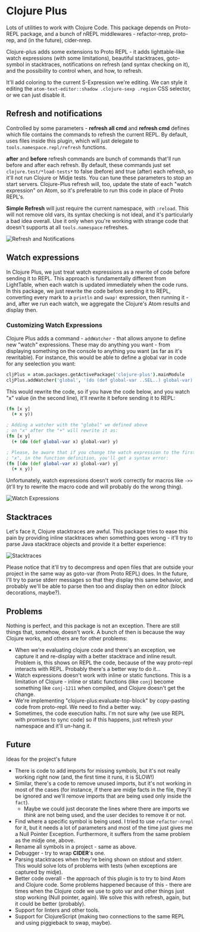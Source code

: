 # Clojure Plus

Lots of utilities to work with Clojure Code. This package depends on Proto-REPL package, and a bunch of nREPL middlewares - refactor-nrep, proto-rep, and (in the future), cider-nrep.

Clojure-plus adds some extensions to Proto REPL - it adds lighttable-like watch expressions (with some limitations), beautiful stacktraces, goto-symbol in stacktraces, notifications on refresh (and syntax checking on it), and the possibility to control when, and how, to refresh.

It'll add coloring to the current S-Expression we're editing. We can style it editing the `atom-text-editor::shadow .clojure-sexp .region` CSS selector, or we can just disable it.


## Refresh and notifications

Controlled by some parameters - **refresh all cmd** and **refresh cmd** defines which file contains the commands to refresh the current REPL. By default, uses files inside this plugin, which will just delegate to `tools.namespace.repl/refresh` functions.

**after** and **before** refresh commands are bunch of commands that'll run before and after each refresh. By default, these commands just set `clojure.test/*load-tests*` to false (before) and true (after) each refresh, so it'll not run Clojure or Midje tests. You can tune these parameters to stop an start servers. Clojure-Plus refresh will, too, update the state of each "watch expression" on Atom, so it's preferable to run this code in place of Proto REPL's.

**Simple Refresh** will just require the current namespace, with `:reload`. This will not remove old vars, its syntax checking is not ideal, and it's particularly a bad idea overall. Use it only when you're working with strange code that doesn't supports at all `tools.namespace` refreshes.

![Refresh and Notifications](https://raw.githubusercontent.com/mauricioszabo/clojure-plus/master/docs/refresh_notifications.gif)

## Watch expressions

In Clojure Plus, we just treat watch expressions as a rewrite of code before sending it to REPL. This approach is fundamentally different from LightTable, when each watch is updated immediately when the code runs. In this package, we just rewrite the code before sending it to REPL, converting every mark to a `println` and `swap!` expression, then running it - and, after we run each watch, we aggregate the Clojure's Atom results and display then.

### Customizing Watch Expressions

Clojure Plus adds a command - `addWatcher` - that allows anyone to define new "watch" expressions. These may do anything you want - from displaying something on the console to anything you want (as far as it's rewritable). For instance, this would be able to define a global var in code for any seelection you want:

```coffeescript
cljPlus = atom.packages.getActivePackage('clojure-plus').mainModule
cljPlus.addWatcher('global', '(do (def global-var ..SEL..) global-var)')
```

This would rewrite the code, so if you have the code below, and you watch "x" value (in the second line), it'll rewrite it before sending it to REPL:

```clojure
(fn [x y]
  (+ x y))

; Adding a watcher with the "global" we defined above
; on "x" after the "+" will rewrite it as:
(fn [x y]
  (+ (do (def global-var x) global-var) y)

; Please, be aware that if you change the watch expression to the first
; "x", in the function definition, you'll get a syntax error:
(fn [(do (def global-var x) global-var) y]
  (+ x y))
```

Unfortunately, watch expressions doesn't work correctly for macros like `->>` (it'll try to rewrite the macro code and will probably do the wrong thing).

![Watch Expressions](https://raw.githubusercontent.com/mauricioszabo/clojure-plus/master/docs/watches.gif)

## Stacktraces

Let's face it, Clojure stacktraces are awful. This package tries to ease this pain by providing inline stacktraces when something goes wrong - it'll try to parse Java stacktrace objects and provide it a better experience:

![Stacktraces](https://raw.githubusercontent.com/mauricioszabo/clojure-plus/master/docs/stacktrace.gif)

Please notice that it'll try to decompress and open files that are outside your project in the same way as goto-var (from Proto REPL) does. In the future, I'll try to parse stderr messages so that they display this same behavior, and probably we'll be able to parse then too and display then on editor (block decorations, maybe?).

## Problems

Nothing is perfect, and this package is not an exception. There are still things that, somehow, doesn't work. A bunch of then is because the way Clojure works, and others are for other problems:

* When we're evaluating clojure code and there's an exception, we capture it and re-display with a better stacktrace and inline result. Problem is, this shows on REPL the code, because of the way proto-repl interacts with REPL. Probably there's a better way to do it...
* Watch expressions doesn't work with inline or static functions. This is a limitation of Clojure - inline or static functions (like `conj`) become something like `conj-1211` when compiled, and Clojure doesn't get the change.
* We're implementing "clojure-plus:evaluate-top-block" by copy-pasting code from proto-repl. We need to find a better way.
* Sometimes, the code execution halts. I'm not sure why (we use REPL with promises to sync code) so if this happens, just refresh your namespace and it'll un-hang it.

## Future
Ideas for the project's future

* There is code to add imports for missing symbols, but it's not really working right now (and, the first time it runs, it is SLOW!)
* Similar, there's a code to remove unused imports, but it's not working in most of the cases (for instance, if there are midje facts in the file, they'll be ignored and we'll remove imports that are being used only inside the `fact`).
  * Maybe we could just decorate the lines where there are imports we *think* are not being used, and the user decides to remove it or not.
* Find where a specific symbol is being used. I tried to use `refactor-nrepl` for it, but it needs a lot of parameters and most of the time just gives me a Null Pointer Exception. Furthermore, it suffers from the same problem as the midje one, above.
* Rename all symbols in a project - same as above.
* Debugger - try to wrap **CIDER**'s one.
* Parsing stacktraces when they're being shown on stdout and stderr. This would solve lots of problems with tests (when exceptions are captured by midje).
* Better code overall - the approach of this plugin is to try to bind Atom and Clojure code. Some problems happened because of this - there are times when the Clojure code we use to goto var and other things just stop working (Null pointer, again). We solve this with refresh, again, but it could be better (probably).
* Support for linters and other tools.
* Support for ClojureScript (making two connections to the same REPL and using piggieback to swap, maybe).
